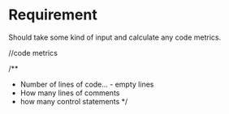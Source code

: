 # Requirement

Should take some kind of input and calculate any code metrics.

//code metrics

/**
 * Number of lines of code... - empty lines
 * How many lines of comments
 * how many control statements
 */